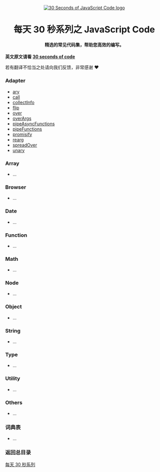 <p align = "center">
<a href="https://hacpai.com/tag/30seconds"><img src="https://30secondsofcode.org/logos/logo_256.png" alt="30 Seconds of JavaScript Code logo"></a>
  </p>

<h1 align="center">
  每天 30 秒系列之 JavaScript Code
</h1>

<h4 align="center">精选的常见代码集，帮助您高效的编写。</h4>

**英文原文请看 [30 seconds of code](https://github.com/30-seconds/30-seconds-of-code)**

若有翻译不恰当之处请向我们反馈，非常感谢 :heart:

### Adapter

* [ary](https://hacpai.com/article/1553322866329?r=Vanessa)
* [call](https://hacpai.com/article/1553434314516?r=Vanessa)
* [collectInfo](https://hacpai.com/article/1553477818016?r=Vanessa)
* [flip](https://hacpai.com/article/1553565894558?r=Vanessa)
* [over](https://hacpai.com/article/1553647055521?r=Vanessa)
* [overArgs](https://hacpai.com/article/1553736804241?r=Vanessa)
* [pipeAsyncFunctions](https://hacpai.com/article/1553825641797?r=Vanessa)
* [pipeFunctions](https://hacpai.com/article/1553934688713?r=Vanessa)
* [promisify](https://hacpai.com/article/1554082828739?r=Vanessa)
* [rearg](https://hacpai.com/article/1554084477448?r=Vanessa)
* [spreadOver](https://hacpai.com/article/1554163964363?r=Vanessa)
* [unary](https://hacpai.com/article/1554250275633?r=Vanessa)

### Array

* ...

### Browser

* ...

### Date

* ...

### Function

* ...

### Math

* ...

### Node

* ...

### Object

* ...

### String

* ...

### Type

* ...

### Utility

* ...

### Others

* ...

### 词典表

* ...

### 返回总目录

[每天 30 秒系列](https://github.com/b3log/30-seconds-zh_CN)
